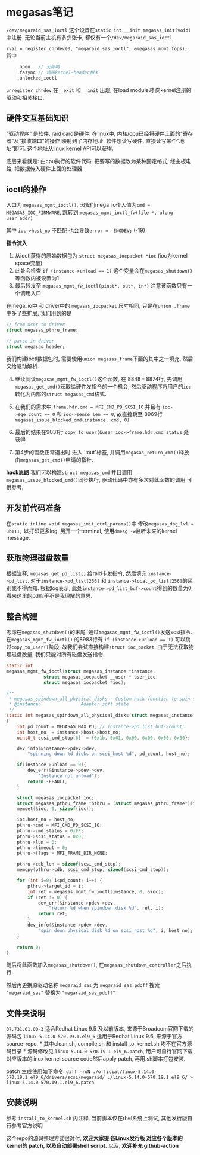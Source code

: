 # megasas笔记

`/dev/megaraid_sas_ioctl` 这个设备在`static int __init megasas_init(void)` 中注册. 无论当前主机有多少张卡, 都仅有一个`/dev/megaraid_sas_ioctl`.

`rval = register_chrdev(0, "megaraid_sas_ioctl", &megasas_mgmt_fops);` 其中
```c
    .open   // 无影响
    .fasync // 调用kernel-header相关
    .unlocked_ioctl 
```

`unregister_chrdev` 在`__exit` 和 `__init` 出现, 在load module时 向kernel注册的驱动和相关接口.

## 硬件交互基础知识
“驱动程序” 是软件, raid card是硬件. 在linux中, 内核/cpu已经将硬件上面的“寄存器”及“接收端口”的操作 映射到了内存地址. 软件想读写硬件, 直接读写某个“地址”即可. 这个地址从linux kernel API可以获得.

底层来看就是: 由cpu执行的软件代码, 把要写的数据改为某种固定格式, 经主板电路, 把数据传入硬件上面的处理器.

## ioctl的操作
入口为 `megasas_mgmt_ioctl()`, 因我们mega_io传入值为`cmd = MEGASAS_IOC_FIRMWARE`, 跳转到 `megasas_mgmt_ioctl_fw(file *, ulong user_addr)`

其中 `ioc->host_no` 不匹配 也会导致`error = -ENODEV;` (-19)

**指令流入**
1. 从ioctl获得的原始数据包为 `struct megasas_iocpacket *ioc` (ioc为kernel space变量)
2. 此处会检查 `if (instance->unload == 1)` 这个变量会在`megasas_shutdown()`等函数内被设置为1
3. 最后转发至 `megasas_mgmt_fw_ioctl(pinst*, out*, in*)` 注意该函数只有一个调用入口

在mega_io中 和 driver中的 `megasas_iocpacket` 尺寸相同, 只是在`union .frame` 中多了些扩展, 我们用到的是
```c
// from user to driver
struct megasas_pthru_frame;

// parse in driver
struct megasas_header;
```
我们构建ioctl数据包时, 需要使用`union megasas_frame`下面的其中之一填充, 然后交给驱动解析.

4. 继续阅读`megasas_mgmt_fw_ioctl()`这个函数, 在 8848 - 8874行, 先调用`megasas_get_cmd()`获取给硬件发指令的一个机会, 然后驱动程序将用户的`ioc`转化为内部的`struct megasas_cmd`格式. 

5. 在我们的需求中 `frame.hdr.cmd = MFI_CMD_PD_SCSI_IO` 并且有 `ioc->sge_count == 0` 和 `ioc->sense_len == 0`, 故直接跳至 8969行 `megasas_issue_blocked_cmd(instance, cmd, 0)`

6. 最后的结果在9031行 `copy_to_user(&user_ioc->frame.hdr.cmd_status` 处获得

7. 第4步的函数正常退出时 进入 ':out'标签, 并调用`megasas_return_cmd()`释放由`megasas_get_cmd()`申请的指针.

**hack思路**
我们可以构建`struct megasas_cmd` 并且调用`megasas_issue_blocked_cmd()`同步执行, 驱动代码中亦有多次对此函数的调用 可供参考.

## 开发前代码准备
在`static inline void megasas_init_ctrl_params()`中 修改`megasas_dbg_lvl = 0b111;` 以打印更多log.
另开一个terminal, 使用`dmesg -w`监听未来的kernel message.


## 获取物理磁盘数量
根据注释, `megasas_get_pd_list()` 给raid卡发指令, 然后填充 `instance->pd_list`.
对于`instance->pd_list[256]` 和 `instance->local_pd_list[256]`的区别我不得而知.
根据log表示, 此处`instance->pd_list_buf->count`得到的数量为0, 看来这里的pd似乎不是我理解的意思.

## 整合构建
考虑在`megasas_shutdown()`的末尾, 通过`megasas_mgmt_fw_ioctl()`发送scsi指令.
在`megasas_mgmt_fw_ioctl()` 的8983行有 `if (instance->unload == 1)` 可以跳过`copy_to_user()`阶段,
故我们尝试直接构建`struct ioc_packet`.
由于无法获取物理磁盘数量, 我们只能对所有磁盘发送指令.
```c
static int
megasas_mgmt_fw_ioctl(struct megasas_instance *instance,
		      struct megasas_iocpacket __user * user_ioc,
		      struct megasas_iocpacket *ioc);

/**
 * megasas_spindown_all_physical_disks - Custom hack function to spin down all physical disks
 * @instance:				Adapter soft state
 */
static int megasas_spindown_all_physical_disks(struct megasas_instance *instance)
{
    int pd_count = MEGASAS_MAX_PD; // instance->pd_list_buf->count;
    int host_no  = instance->host->host_no;
    uint8_t scsi_cmd_stop[6]  = {0x1b, 0x01, 0x00, 0x00, 0x00, 0x00};

	dev_info(&instance->pdev->dev, 
		"spinning down %d disks on scsi_host %d", pd_count, host_no);

    if(instance->unload == 0){
		dev_err(&instance->pdev->dev, 
			"Instance not unload");
		return -EFAULT;
	}

    struct megasas_iocpacket ioc;
	struct megasas_pthru_frame *pthru = (struct megasas_pthru_frame*)(ioc.frame.raw);
    memset(&ioc, 0, sizeof(ioc));

    ioc.host_no = host_no;
    pthru->cmd = MFI_CMD_PD_SCSI_IO;
    pthru->cmd_status = 0xFF;
    pthru->scsi_status = 0x0;
    pthru->lun = 0;
    pthru->timeout = 0;
    pthru->flags = MFI_FRAME_DIR_NONE;
    
    pthru->cdb_len = sizeof(scsi_cmd_stop);
    memcpy(pthru->cdb, scsi_cmd_stop, sizeof(scsi_cmd_stop));

    for (int i=0; i<pd_count; i++) {
        pthru->target_id = i;
        int ret = megasas_mgmt_fw_ioctl(instance, 0, &ioc);
        if (ret != 0) {
            dev_err(&instance->pdev->dev, 
				"return %d when spindown disk %d", ret, i);
            return ret;
        }
        dev_info(&instance->pdev->dev, 
			"spin down physical disk %d on scsi_host %d", i, host_no);
    }
    
    return 0;
}
```

随后将此函数加入`megasas_shutdown()`, 在`megasas_shutdown_controller`之后执行.

然后再更换原驱动名称 `megaraid_sas` 为 `megaraid_sas_pdoff`
搜索 `"megaraid_sas"` 替换为 `"megaraid_sas_pdoff"`

## 文件夹说明
`07.731.01.00-3` 适合Redhat Linux 9.5 及以前版本, 来源于Broadcom官网下载的源码包
`linux-5.14.0-570.19.1.el9_6` 适用于Redhat Linux 9.6, 来源于官方source-repo, 
    * 其中clean.sh, compile.sh 和 install_to_kernel.sh 均不在官方源码目录
    * 源码修改见 `linux-5.14.0-570.19.1.el9_6.patch`, 用户可自行官网下载对应版本的linux kernel source code然后apply patch, 再用.sh脚本打包安装.

patch 生成使用如下命令: `diff -ruN ./official/linux-5.14.0-570.19.1.el9_6/drivers/scsi/megaraid/ ./linux-5.14.0-570.19.1.el9_6/ > linux-5.14.0-570.19.1.el9_6.patch`

## 安装说明
参考 `install_to_kernel.sh` 内注释, 当前脚本仅在rhel系统上测试, 其他发行版自行参考官方说明

这个repo的源码整理方式很对付, **欢迎大家提 各Linux发行版 对应各个版本的kernel的 patch, 以及自动部署shell script.**
以及, **欢迎补充 github-action**
